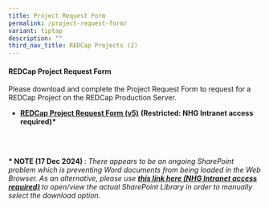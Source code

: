 ```yaml
---
title: Project Request Form
permalink: /project-request-form/
variant: tiptap
description: ""
third_nav_title: REDCap Projects (2)
---
```

<h4><strong>REDCap Project Request Form</strong></h4>
<p>Please download and complete the Project Request Form to request for a
REDCap Project on the REDCap Production Server.</p>
<p></p>
<ul data-tight="true" class="tight">
<li>
<p><strong><a href="https://mynhg.nhg.com.sg/div/grdo/_layouts/download.aspx?SourceUrl=https://mynhg.nhg.com.sg/div/GRDO/Shared%20Library/NHG%20REDCap/REDCap%20Request%20Forms/1305-001%20NHG%20REDCap%20Project%20Request%20Form%20v5.docx" rel="noopener noreferrer nofollow" target="_blank"><u>REDCap Project Request Form (v5)</u></a></strong>  <strong>(Restricted: NHG Intranet access required)*</strong>
</p>
</li>
</ul>
<p>
<br>
<br>
</p>
<p><strong>* NOTE (17 Dec 2024) </strong>: <em>There appears to be an ongoing SharePoint problem which is preventing Word documents from being loaded in the Web Browser. As an alternative, please use </em><strong><em><a href="https://mynhg.nhg.com.sg/div/GRDO/Shared%20Library/Forms/AllItems.aspx?RootFolder=%2Fdiv%2FGRDO%2FShared%20Library%2FNHG%20REDCap%2FREDCap%20Request%20Forms&amp;FolderCTID=0x0120004BB1F3AE7B6B574AB03FA55E374A2EF9&amp;View=%7BA9A8E1F4%2D05EB%2D4746%2D9A30%2DE31F77400281%7D" rel="noopener nofollow" target="_blank"><u>this link here (NHG Intranet access required)</u></a> </em></strong><em>to open/view the actual SharePoint Library in order to manually select the download option.</em>
</p>
